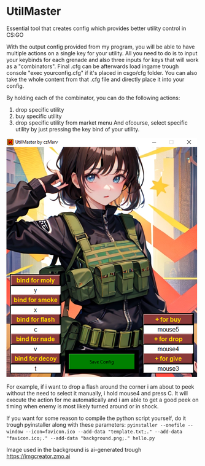 # UtilMaster
Essential tool that creates config which provides better utility control in CS:GO

With the output config provided from my program, you will be able to have multiple actions on a single key for your utility.
All you need to do is to input your keybinds for each grenade and also three inputs for keys that will work as a "combinators".
Final <yourconfig>.cfg can be afterwards load ingame trough console "exec yourconfig.cfg" if it's placed in csgo/cfg folder.
You can also take the whole content from that .cfg file and directly place it into your config.

By holding each of the combinator, you can do the following actions:
1) drop specific utility
2) buy specific utility
3) drop specific utility from market menu
And ofcourse, select specific utility by just pressing the key bind of your utility.

![alt text](https://github.com/lmtdr/UtilMaster/blob/main/example.png?raw=true)

For example, if i want to drop a flash around the corner i am about to peek without the need to select it manually, i hold mouse4 and press C.
It will execute the action for me automatically and i am able to get a good peek on timing when enemy is most likely turned around or in shock.

If you want for some reason to compile the python script yourself, do it trough pyinstaller along with these parameters:
`pyinstaller --onefile --window --icon=favicon.ico --add-data "template.txt;." --add-data "favicon.ico;." --add-data "background.png;." hello.py`

Image used in the background is ai-generated trough https://imgcreator.zmo.ai
